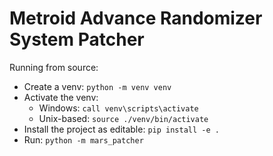 # Metroid Advance Randomizer System Patcher

Running from source:
- Create a venv: `python -m venv venv`
- Activate the venv:
  - Windows: `call venv\scripts\activate`
  - Unix-based: `source ./venv/bin/activate`
- Install the project as editable: `pip install -e .`
- Run: `python -m mars_patcher`
